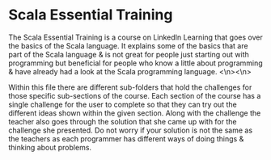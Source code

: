 # Scala Essential Training

The Scala Essential Training is a course on LinkedIn Learning that goes over the basics of the Scala language. It explains some of the basics that are part of the Scala language & is not great for people just starting out with programming but beneficial for people who know a little about programming & have already had a look at the Scala programming language. <\n><\n>

Within this file there are different sub-folders that hold the challenges for those specific sub-sections of the course. Each section of the course has a single challenge for the user to complete so that they can try out the different ideas shown within the given section. Along with the challenge the teacher also goes through the solution that she came up with for the challenge she presented. Do not worry if your solution is not the same as the teachers as each programmer has different ways of doing things & thinking about problems.
